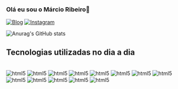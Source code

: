 ### Olá eu sou o Márcio Ribeiro👋

[![Blog](https://img.shields.io/badge/Mr.8-repairs-000?style=for-the-badge&logo=ghost&logoColor=yellow)](http://mr8repairs.com.br) 
[![Instagram](https://img.shields.io/badge/Instagram-E4405F?style=for-the-badge&logo=instagram&logoColor=white)](https://www.instagram.com/kait_m1/)


![Anurag's GitHub stats](https://github-readme-stats.vercel.app/api?username=KaitM1&show_icons=true&theme=dark)

## Tecnologias utilizadas no dia a dia

<div style="display: inline_block"><br/>
<img align=center alt=html5 src="https://img.shields.io/badge/HTML-239120?style=for-the-badge&logo=html5&logoColor=white"/>
<img align=center alt=html5 src="https://img.shields.io/badge/CSS3-1572B6?style=for-the-badge&logo=css3&logoColor=white">
<img align=center alt=html5 src="https://img.shields.io/badge/Node.js-43853D?style=for-the-badge&logo=node.js&logoColor=white"/>
<img align=center alt=html5 src="https://img.shields.io/badge/JavaScript-323330?style=for-the-badge&logo=javascript&logoColor=F7DF1E"/>
<img align=center alt=html5 src="https://img.shields.io/badge/Java-ED8B00?style=for-the-badge&logo=java&logoColor=white"/>
<img align=center alt=html5 src="https://img.shields.io/badge/React-20232A?style=for-the-badge&logo=react&logoColor=61DAFB
"/>
<img align=center alt=html5 src="https://img.shields.io/badge/Angular-DD0031?style=for-the-badge&logo=angular&logoColor=white"/>
<img align=center alt=html5 src="https://img.shields.io/badge/MySQL-00000F?style=for-the-badge&logo=mysql&logoColor=white"/>
<img align=center alt=html5 src="https://img.shields.io/badge/Heroku-430098?style=for-the-badge&logo=heroku&logoColor=white"/>
<img align=center alt=html5 src="https://img.shields.io/badge/Microsoft-666666?style=for-the-badge&logo=microsoft&logoColor=white"/>
<img align=center alt=html5 src="https://img.shields.io/badge/Bootstrap-563D7C?style=for-the-badge&logo=bootstrap&logoColor=white"/>
<img align=center alt=html5 src="https://img.shields.io/badge/Spring-6DB33F?style=for-the-badge&logo=spring&logoColor=white"/>
<img align=center alt=html5 src="https://img.shields.io/badge/Flutter-02569B?style=for-the-badge&logo=flutter&logoColor=white"/>
</div>
